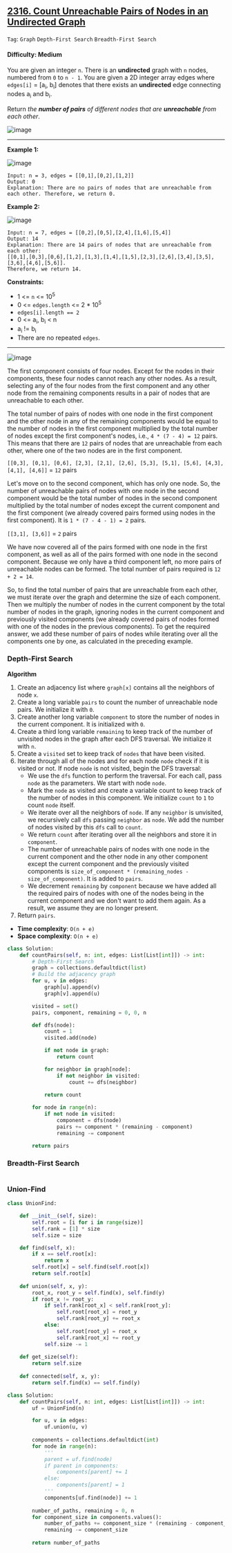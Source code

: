 ## [2316. Count Unreachable Pairs of Nodes in an Undirected Graph](https://leetcode.com/problems/count-unreachable-pairs-of-nodes-in-an-undirected-graph/)

```Tag```: ```Graph``` ```Depth-First Search``` ```Breadth-First Search```

#### Difficulty: Medium

You are given an integer ```n```. There is an __undirected__ graph with ```n``` nodes, numbered from ```0``` to ```n - 1```. You are given a 2D integer array edges where ```edges[i]``` = [a<sub>i</sub>, b<sub>i</sub>] denotes that there exists an __undirected__ edge connecting nodes a<sub>i</sub> and b<sub>i</sub>.

Return _the __number of pairs__ of different nodes that are __unreachable__ from each other_.

![image](https://user-images.githubusercontent.com/35042430/227667760-94946d5c-0277-4c5b-89a1-887df34844e7.png)

---

__Example 1:__

![image](https://assets.leetcode.com/uploads/2022/05/05/tc-3.png)
```
Input: n = 3, edges = [[0,1],[0,2],[1,2]]
Output: 0
Explanation: There are no pairs of nodes that are unreachable from each other. Therefore, we return 0.
```

__Example 2:__

![image](https://assets.leetcode.com/uploads/2022/05/05/tc-2.png)
```
Input: n = 7, edges = [[0,2],[0,5],[2,4],[1,6],[5,4]]
Output: 14
Explanation: There are 14 pairs of nodes that are unreachable from each other:
[[0,1],[0,3],[0,6],[1,2],[1,3],[1,4],[1,5],[2,3],[2,6],[3,4],[3,5],[3,6],[4,6],[5,6]].
Therefore, we return 14.
```

__Constraints:__

- 1 <= ```n``` <= 10<sup>5</sup>
- 0 <= ```edges.length``` <= 2 * 10<sup>5</sup>
- ```edges[i].length == 2```
- 0 <= a<sub>i</sub>, b<sub>i</sub> < n
- a<sub>i</sub> != b<sub>i</sub>
- There are no repeated ```edges```.

---

![image](https://leetcode.com/problems/count-unreachable-pairs-of-nodes-in-an-undirected-graph/Figures/2316/2316-1.png)

The first component consists of four nodes. Except for the nodes in their components, these four nodes cannot reach any other nodes. As a result, selecting any of the four nodes from the first component and any other node from the remaining components results in a pair of nodes that are unreachable to each other.

The total number of pairs of nodes with one node in the first component and the other node in any of the remaining components would be equal to the number of nodes in the first component multiplied by the total number of nodes except the first component's nodes, i.e., ```4 * (7 - 4) = 12``` pairs. This means that there are ```12``` pairs of nodes that are unreachable from each other, where one of the two nodes are in the first component.

```[[0,3], [0,1], [0,6], [2,3], [2,1], [2,6], [5,3], [5,1], [5,6], [4,3], [4,1], [4,6]]``` = ```12``` pairs

Let's move on to the second component, which has only one node. So, the number of unreachable pairs of nodes with one node in the second component would be the total number of nodes in the second component multiplied by the total number of nodes except the current component and the first component (we already covered pairs formed using nodes in the first component). It is ```1 * (7 - 4 - 1) = 2``` pairs.

```[[3,1], [3,6]]``` = ```2``` pairs

We have now covered all of the pairs formed with one node in the first component, as well as all of the pairs formed with one node in the second component. Because we only have a third component left, no more pairs of unreachable nodes can be formed. The total number of pairs required is ```12 + 2 = 14```.

So, to find the total number of pairs that are unreachable from each other, we must iterate over the graph and determine the size of each component. Then we multiply the number of nodes in the current component by the total number of nodes in the graph, ignoring nodes in the current component and previously visited components (we already covered pairs of nodes formed with one of the nodes in the previous components). To get the required answer, we add these number of pairs of nodes while iterating over all the components one by one, as calculated in the preceding example.

### Depth-First Search

__Algorithm__

1. Create an adjacency list where ```graph[x]``` contains all the neighbors of node ```x```.
2. Create a long variable ```pairs``` to count the number of unreachable node pairs. We initialize it with ```0```.
3. Create another long variable ```component``` to store the number of nodes in the current component. It is initialized with ```0```.
4. Create a third long variable ```remaining``` to keep track of the number of unvisited nodes in the graph after each DFS traversal. We initialize it with ```n```.
5. Create a ```visited``` set to keep track of ```nodes``` that have been visited.
6. Iterate through all of the nodes and for each node ```node``` check if it is visited or not. If node ```node``` is not visited, begin the DFS traversal:
    - We use the ```dfs``` function to perform the traversal. For each call, pass ```node``` as the parameters. We start with node ```node```.
    - Mark the ```node``` as visited and create a variable count to keep track of the number of nodes in this component. We initialize ```count``` to ```1``` to count ```node``` itself.
    - We iterate over all the neighbors of ```node```. If any ```neighbor``` is unvisited, we recursively call ```dfs``` passing ```neighbor``` as ```node```. We add the number of nodes visited by this ```dfs``` call to ```count```.
    - We return ```count``` after iterating over all the neighbors and store it in ```component```.
    - The number of unreachable pairs of nodes with one node in the current component and the other node in any other component except the current component and the previously visited components is ```size_of_component * (remaining_nodes - size_of_component)```. It is added to ```pairs```.
    - We decrement ```remaining``` by ```component``` because we have added all the required pairs of nodes with one of the nodes being in the current component and we don't want to add them again. As a result, we assume they are no longer present.
7. Return ```pairs```.

- __Time complexity__: ```O(n + e)```
- __Space complexity__: ```O(n + e)```

```Python
class Solution:
    def countPairs(self, n: int, edges: List[List[int]]) -> int:
        # Depth-First Search
        graph = collections.defaultdict(list)
        # Build the adjacency graph
        for u, v in edges:
            graph[u].append(v)
            graph[v].append(u)

        visited = set()
        pairs, component, remaining = 0, 0, n

        def dfs(node):
            count = 1
            visited.add(node)

            if not node in graph:
                return count

            for neighbor in graph[node]:
                if not neighbor in visited:
                    count += dfs(neighbor)
            
            return count

        for node in range(n):
            if not node in visited:
                component = dfs(node)
                pairs += component * (remaining - component)
                remaining -= component

        return pairs
```

### Breadth-First Search

```Python

```

### Union-Find

```Python
class UnionFind:

    def __init__(self, size):
        self.root = [i for i in range(size)]
        self.rank = [1] * size
        self.size = size

    def find(self, x):
        if x == self.root[x]:
            return x
        self.root[x] = self.find(self.root[x])
        return self.root[x]
    
    def union(self, x, y):
        root_x, root_y = self.find(x), self.find(y)
        if root_x != root_y:
            if self.rank[root_x] < self.rank[root_y]:
                self.root[root_x] = root_y
                self.rank[root_y] += root_x
            else:
                self.root[root_y] = root_x
                self.rank[root_x] += root_y
            self.size -= 1
    
    def get_size(self):
        return self.size
    
    def connected(self, x, y):
        return self.find(x) == self.find(y)

class Solution:
    def countPairs(self, n: int, edges: List[List[int]]) -> int:
        uf = UnionFind(n)

        for u, v in edges:
            uf.union(u, v)
        
        components = collections.defaultdict(int)
        for node in range(n):
            '''
            parent = uf.find(node)
            if parent in components:
                components[parent] += 1
            else:
                components[parent] = 1
            '''
            components[uf.find(node)] += 1
        
        number_of_paths, remaining = 0, n
        for component_size in components.values():
            number_of_paths += component_size * (remaining - component_size)
            remaining -= component_size
        
        return number_of_paths
```
